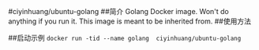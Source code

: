 #ciyinhuang/ubuntu-golang
##简介
Golang Docker image. Won't do anything if you run it. This image is meant to be inherited from.
##使用方法
 
##启动示例
```docker run -tid --name golang  ciyinhuang/ubuntu-golang```